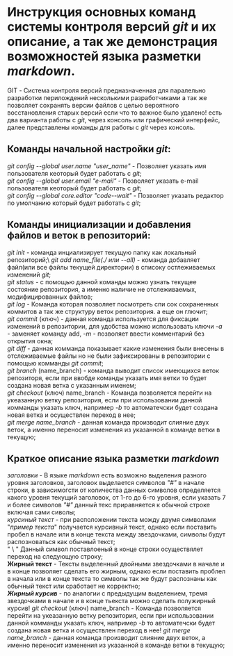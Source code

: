 # Инструкция основных команд системы контроля версий *git* и их описание, а так же демонстрация возможностей языка разметки *markdown*.
 GIT - Система контроля версий предназначенная для паралельно разработки перилождений несколькими разработчиками а так же позволяет сохранять версии файлов с целью вероятного восстановления старых версий если что то важное было удалено! есть два варианта работы с *git*, через консоль или графический интерфейс, далее представлены команды для работы с *git* через консоль.
## Команды начальной настройки *git*:
 *git config --global user.name "user_name"* - Позволяет указать имя пользователя кеоторый будет работать с *git*;\
 *git config --global user.email "e-mail"* - Позволяет указать e-mail пользователя кеоторый будет работать с *git*;\
 *git config --global core.editor "code--wait"* - Позволяет указать редактор по умолчанию который будет работать с *git*;
## Команды инициализации и добавления файлов и веток в репозиторий:
 *git init* - команда инциализирует текущую папку как локальный репозиторий;\ 
 *git add name_file(./ или --all)* - команда добавляет файл(или все файлы текущей директории) в списоку остлеживаемых изменений *git*;\
 *git status* - с помощью данной команды можно узнать текущее состояние репозитория, а именно наличие не отслеживаемых, модифицированных файлов;\
 *git log* - Команда которая позволяет посмотреть спи сок сохраненных коммитов а так же структуру веток репозитория. а еще он глючит;\
 *git commit* (ключ) - данная команда используется для фиксации изменений в репозитории, для удобства можно использовать ключи *-a* - заменяет команду add, *-m* - позволяет ввести комментарий без открытия окна;\
 *git diff* - данная комманда показывает какие изменения были внесены в отслеживаемые файлы но не были зафиксированы в репозитории с помощью комманды *git commit*;\
 *git branch* (name_branch) - команда выводит список имеющихся веток репозиторя, если при ввобде команды указать имя ветки то будет создана новая ветка с указанным именем;\
 *git checkout* (ключ) name_branch -  Команда позволяется перейти на укеазанную ветку репозитория, если при использовании данной комманды указать ключ, например *-b* то автоматечски будет создана новая ветка и осуществлен переход в нее;\
 *git merge name_branch* - данная команда производит слияние двух веток, а именно переносит изменения из указанной в команде ветки в текущую;

 ## Краткое описание языка разметки *markdown*
 *заголовки* - В языке *markdown* есть возможно выделения разного уровня заголовков, заголовок выделается символов *"#"* в начале строки, в зависимогсти от количества данных символов определяется какого уровня текущий заголовок, от 1-го до 6-го уровня, если указать 7 и более символов *"#"* данный текс приравняется к обычной строке включая сами сиволы;\
 *курсиный текст* - при расположении текста можду двумя символами "*пример текста*" получается курсивный текст, однако если поставить пробел в начале или в конце текста между звездочками, символы будут распозноваться как обычный текст;\
  " \ "  Данный символ поставлоеный в конце строки осуществялет переход на следующую строку;\
 **Жирный текст**  - Тексты выделенный двойными звездочками в начале и в конце позволяет сделать его жирным, однако если поставить проблел в начала или в конце текста то символы так же будут распознаны как обычный текст или сработает не корректно;\
***Жирный курсив*** - по аналогии с предыдущим выделением, тремя звездочками в начале и в конце тьекста можно сделать полужирный курсив!
 *git checkout* (ключ) name_branch -  Команда позволяется перейти на укеазанную ветку репозитория, если при использовании данной комманды указать ключ, например *-b* то автоматечски будет создана новая ветка и осуществлен переход в нее!
 *git merge name_branch* - данная команда производит слияние двух веток, а именно переносит изменения из указанной в команде ветки в текущую;
